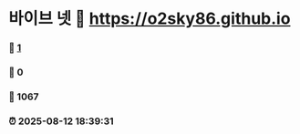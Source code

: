 # 바이브 넷 :link: https://o2sky86.github.io 
### :page_facing_up: [1](https://o2sky86.github.io/tag.html) 
### :speech_balloon: 0 
### :hibiscus: 1067 
### :alarm_clock: 2025-08-12 18:39:31 

